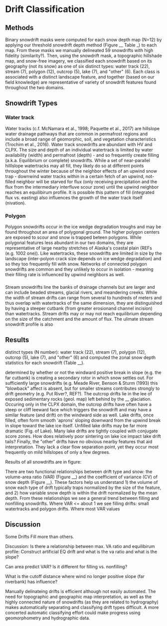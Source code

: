 # Drift Classification

## Methods

Binary snowdrift masks were computed for each snow depth map (N=12) by applying our threshold snowdrift depth method (Figure __ Table _) to each map. From these masks we manually delineated 59 snowdrifts with high fidelity (similarity?). Then, using the snowdrift mask, a topographic hillshade map, and snow-free imagery, we classified each snowdrift based on its geography (not its snow) as one of six distinct types: water track (22), stream (7), polygon (12), outcrop (5), lake (7), and "other" (6). Each class is associated with a distinct landscape feature, and together (based on our field knowledge) are representative of variety of snowdrift features found throughout the two domains.

## Snowdrift Types

### Water track

Water tracks (c.f. McNamara et al.,  1998; Paquette et al., 2017) are hillslope water drainage pathways that are common in permafrost regions and include a broad range of geomorphic, soil, and vegetation characteristics (Trochim et al., 2016). Water track snowdrifts are abundant with HV and CLPX. The size and depth of an individual watertrack is limited by water availability (width) and permafrost (depth) - and so frequently create filling (a.k.a. Equilibrium or complete) snowdrifts. While a set of near-parallel hilllslope watertracks may all fill, they likely do so at different points throughout the winter because of the neighbor effects of an upwind snow trap - downwind water tracks within in a certain fetch of an upwind, not-filled neighbor will be starved for flux (only receiving precipitation and the flux from the intermediary interfluve scour zone) until the upwind neighbor reaches an equilibirum profile. It is possible this pattern of fill (integrated flux vs. easting) also influences the growth of the water track itself (nivation). 

### Polygon

Polygon snowdrifts occur in the ice wedge degradation troughs and may be found throughout an area of polygonal ground. The higher polygon centers are exposed to scour and snow is trapped beteen polygons. While polygonal features less abundant in our two domains, they are representative of large nearby stretches of Alaska's coastal plain (REFs (e.g. 1002 one)). Like watertracks, these snowdrifts are limited in size by the landscape (inter-polyon crack size depends on ice wedge degradation) and so they too frequently fill with snow. Networks of connected polygon snowdrifts are common and they unlikely to occur in isolation - meaning their filling rate is influenced by upwind neighbors as well. 

###

Stream snowdrifts line the banks of drainage channels but are larger and can include beaded streams, glacial rivers, and meandering creeks. While the width of stream drifts can range from several to hundreds of meters and thus overlap with watertracks of the same dimension, they are distinguished by having a steeper cutbank (from greater erosionand channel incision) than watertracks. Stream drifts may or may not reach equilibrium depending on the size of the catchment and the amount of flux. The ulimate stream snowdrift profile is also 

## Results


 distinct types (N number): water track (22), stream (7), polygon (12), outcrop (5), lake (7), and "other" (6) and computed the zonal snow depth statistics for each snowdrift (Table __).

determined by whether or not the windward positive break in slope (e.g. the far cutbank) is creating a secondary rotor in which snow settles out. For sufficiently large snowdrifts (e.g. Meade River, Benson & Sturm (1993) this "blowback" affect is absent, but for smaller streams contributes strongly to drift geometry (e.g. Put River?, REF?). The outcrop drifts lie in the lee of exposed sedimentary rocks (geol. map) left behind by the __ glaciation. Occuring only in the CLPX domain, the outcrop drifts have often have a steep or cliff leeward face which triggers the snowdrift and may have a similar feature (and drift) on the windward side as well. Lake drifts, once filled, often form smooth 'aprons' sloping downward from the upwind break in slope toward the lake ice itself. Unfilled lake drifts may be far more dramatic (Fig. of Lake). Many lake drifts are tightly coupled with conjugate score zones. How does relatively poor sintering on lake ice impact lake drift tails? Finally, the "other" drifts have no obvious nearby features that aid interpretation. They lack a clear flow separation point, yet they occur most frequently on mild hillslopes of only a few degrees.

Results of all snowdrifts are in figure:

There are two functional relationships between drift type and snow: the volume-area ratio (VAR) (Figure __) and the coefficient of variance (CV) of snow depth (Figure __). These factors help us understand 1) the volume of snow each type of drift typically traps normalized by the size of the feature, and 2) how variable snow depth is within the drift normalized by the mean depth. From these relationships we see a general trend between filling and nonfilling snowdrifts. Where VAR <= about 1 we see filling drifts: small watertracks and polygon drifts. Where most VAR values

## Discussion

Some Drifts Fill more than others.


Discussion: Is there a relationship between max. VA ratio and equilibirum profile:
Construct artificial EQ drift and what is the va ratio and what is the slope?

Can area predict VAR? Is it different for filling vs. nonfilling?

What is the cutoff distance where wind no longer positive slope (far riverbank) has influence?

Manually delinateing drifts is efficient although not easily automated. The need for topographic and geographic map interpretation, as well as the highly connected nature of snowdrifts (as they are related to hydrography) makes automatically separating and classifying drift types difficult. A more concerted automatic classifying effort could make progress using geomorphometry and hydrographic data.  


